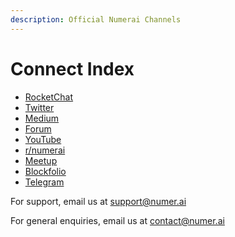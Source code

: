 ```yaml
---
description: Official Numerai Channels
---
```


# Connect Index

* [RocketChat](https://community.numer.ai/)
* [Twitter](https://twitter.com/numerai)
* [Medium](https://medium.com/numerai)
* [Forum](https://forum.numer.ai)
* [YouTube](https://youtube.com/numerai)
* [r/numerai](https://www.reddit.com/r/numerai/)
* [Meetup](https://www.meetup.com/Numerai/)
* [Blockfolio](https://blockfolio.com/coin/NMR)
* [Telegram](https://t.me/NMR_Official)

For support, email us at [support@numer.ai](mailto:support@numer.ai)

For general enquiries, email us at [contact@numer.ai](mailto:contact@numer.ai)

